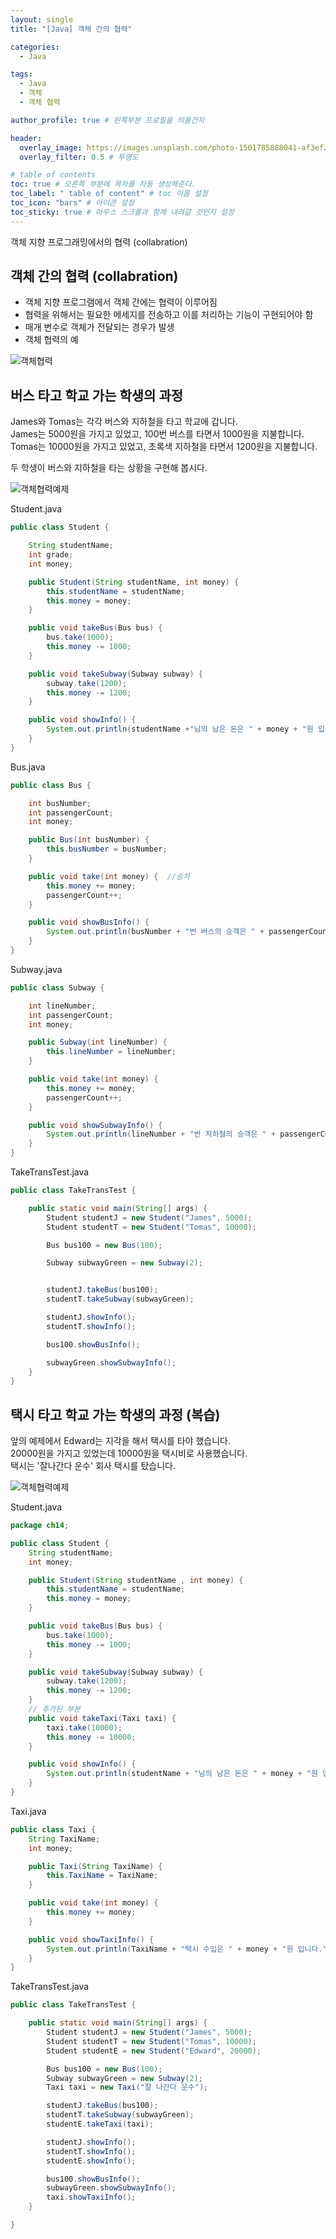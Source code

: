```yaml
---
layout: single
title: "[Java] 객체 간의 협력"

categories:
  - Java

tags:
  - Java
  - 객체
  - 객체 협력

author_profile: true # 왼쪽부분 프로필을 띄울건지

header:
  overlay_image: https://images.unsplash.com/photo-1501785888041-af3ef285b470?ixlib=rb-1.2.1&ixid=eyJhcHBfaWQiOjEyMDd9&auto=format&fit=crop&w=1350&q=80
  overlay_filter: 0.5 # 투명도

# table of contents
toc: true # 오른쪽 부분에 목차를 자동 생성해준다.
toc_label: " table of content" # toc 이름 설정
toc_icon: "bars" # 아이콘 설정
toc_sticky: true # 마우스 스크롤과 함께 내려갈 것인지 설정
---
```


객체 지향 프로그래밍에서의 협력 (collabration)

## 객체 간의 협력 (collabration)

- 객체 지향 프로그램에서 객체 간에는 협력이 이루어짐
- 협력을 위해서는 필요한 메세지를 전송하고 이를 처리하는 기능이 구현되어야 함
- 매개 변수로 객체가 전달되는 경우가 발생
- 객체 협력의 예

![객체협력](../../../../images/java/객체협력.png)

## 버스 타고 학교 가는 학생의 과정

James와 Tomas는 각각 버스와 지하철을 타고 학교에 갑니다.  
James는 5000원을 가지고 있었고, 100번 버스를 타면서 1000원을 지불합니다.  
Tomas는 10000원을 가지고 있었고, 초록색 지하철을 타면서 1200원을 지불합니다.

두 학생이 버스와 지하철을 타는 상황을 구현해 봅시다.

![객체협력예제](../../../../images/java/객체협력예제.png)

Student.java

```java
public class Student {

	String studentName;
	int grade;
	int money;

	public Student(String studentName, int money) {
		this.studentName = studentName;
		this.money = money;
	}

	public void takeBus(Bus bus) {
		bus.take(1000);
		this.money -= 1000;
	}

	public void takeSubway(Subway subway) {
		subway.take(1200);
		this.money -= 1200;
	}

	public void showInfo() {
		System.out.println(studentName +"님의 남은 돈은 " + money + "원 입니다");
	}
}
```

Bus.java

```java
public class Bus {

	int busNumber;
	int passengerCount;
	int money;

	public Bus(int busNumber) {
		this.busNumber = busNumber;
	}

	public void take(int money) {  //승차
		this.money += money;
		passengerCount++;
	}

	public void showBusInfo() {
		System.out.println(busNumber + "번 버스의 승객은 " + passengerCount + "명 이고, 수입은 " + money + "원 입니다");
	}
}
```

Subway.java

```java
public class Subway {

	int lineNumber;
	int passengerCount;
	int money;

	public Subway(int lineNumber) {
		this.lineNumber = lineNumber;
	}

	public void take(int money) {
		this.money += money;
		passengerCount++;
	}

	public void showSubwayInfo() {
		System.out.println(lineNumber + "번 지하철의 승객은 " + passengerCount + "명 이고, 수입은 " + money + "원 입니다");
	}
}
```

TakeTransTest.java

```java
public class TakeTransTest {

	public static void main(String[] args) {
		Student studentJ = new Student("James", 5000);
		Student studentT = new Student("Tomas", 10000);

		Bus bus100 = new Bus(100);

		Subway subwayGreen = new Subway(2);


		studentJ.takeBus(bus100);
		studentT.takeSubway(subwayGreen);

		studentJ.showInfo();
		studentT.showInfo();

		bus100.showBusInfo();

		subwayGreen.showSubwayInfo();
	}
}
```

## 택시 타고 학교 가는 학생의 과정 (복습)

앞의 예제에서 Edward는 지각을 해서 택시를 타야 했습니다.  
20000원을 가지고 있었는데 10000원을 택시비로 사용했습니다.  
택시는 '잘나간다 운수' 회사 택시를 탔습니다.

![객체협력예제](../../../../images/java/객체협력결과.png)

Student.java

```java
package ch14;

public class Student {
	String studentName;
	int money;

	public Student(String studentName , int money) {
		this.studentName = studentName;
		this.money = money;
	}

	public void takeBus(Bus bus) {
		bus.take(1000);
		this.money -= 1000;
	}

	public void takeSubway(Subway subway) {
		subway.take(1200);
		this.money -= 1200;
	}
	// 추가된 부분
	public void takeTaxi(Taxi taxi) {
		taxi.take(10000);
		this.money -= 10000;
	}

	public void showInfo() {
		System.out.println(studentName + "님의 남은 돈은 " + money + "원 입니다.");
	}
}

```

Taxi.java

```java
public class Taxi {
	String TaxiName;
	int money;

	public Taxi(String TaxiName) {
		this.TaxiName = TaxiName;
	}

	public void take(int money) {
		this.money += money;
	}

	public void showTaxiInfo() {
		System.out.println(TaxiName + "택시 수입은 " + money + "원 입니다.");
	}
}

```

TakeTransTest.java

```java
public class TakeTransTest {

	public static void main(String[] args) {
		Student studentJ = new Student("James", 5000);
		Student studentT = new Student("Tomas", 10000);
		Student studentE = new Student("Edward", 20000);

		Bus bus100 = new Bus(100);
		Subway subwayGreen = new Subway(2);
		Taxi taxi = new Taxi("잘 나간다 운수");

		studentJ.takeBus(bus100);
		studentT.takeSubway(subwayGreen);
		studentE.takeTaxi(taxi);

		studentJ.showInfo();
		studentT.showInfo();
		studentE.showInfo();

		bus100.showBusInfo();
		subwayGreen.showSubwayInfo();
		taxi.showTaxiInfo();
	}

}
```
